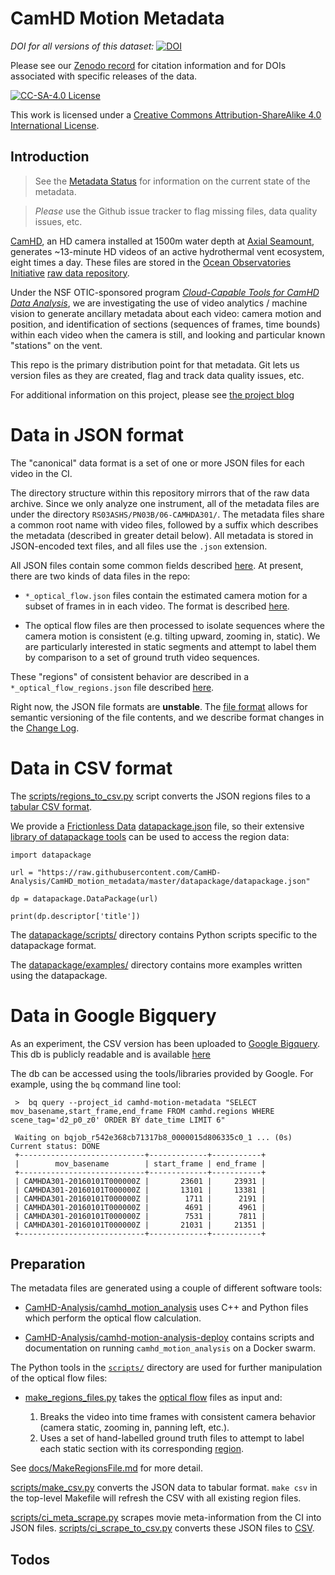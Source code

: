 # CamHD Motion Metadata

_DOI for all versions of this dataset:_ [![DOI](https://zenodo.org/badge/90894043.svg)](https://zenodo.org/badge/latestdoi/90894043)  

Please see our [Zenodo record](https://zenodo.org/badge/latestdoi/90894043) for citation information and for DOIs associated with specific releases of the data.

[![CC-SA-4.0 License](https://i.creativecommons.org/l/by-sa/4.0/88x31.png)](http://creativecommons.org/licenses/by-sa/4.0/)

This work is licensed under a [Creative Commons Attribution-ShareAlike 4.0 International License](http://creativecommons.org/licenses/by-sa/4.0/).

## Introduction

>  See the [Metadata Status](docs/MetadataStatus.md) for information on the current state of the metadata.

>  _Please_ use the Github issue tracker to flag missing files, data quality issues, etc.


[CamHD](http://www.interactiveoceans.washington.edu/story/High_Definition_Video_Camera), an HD camera installed at 1500m water depth at [Axial Seamount](https://en.wikipedia.org/wiki/Axial_Seamount), generates ~13-minute HD videos of an active hydrothermal vent ecosystem, eight times a day.   These files are stored in the [Ocean Observatories Initiative](http://oceanobservatories.org/) [raw data repository](https://rawdata.oceanobservatories.org/files/RS03ASHS/PN03B/06-CAMHDA301/).

Under the NSF OTIC-sponsored program [_Cloud-Capable Tools for CamHD Data Analysis_](https://camhd-analysis.github.io/public-www/), we are investigating the use of video analytics / machine vision to generate ancillary metadata about each video: camera motion and position, and identification of sections (sequences of frames, time bounds) within each video when the camera is still, and looking and particular known "stations" on the vent.

This repo is the primary distribution point for that metadata.   Git lets us
version files as they are created, flag and track data quality issues, etc.

For additional information on this project, please see [the project blog](https://camhd-analysis.github.io/public-www/)

# Data in JSON format

The "canonical" data format is a set of one or more JSON files for each video in the CI.

The directory structure within this repository mirrors that of the raw data
archive.  Since we only analyze one instrument, all of the metadata files are under the
directory `RS03ASHS/PN03B/06-CAMHDA301/`.   The metadata files share a common root
name with video files, followed by a suffix which describes the metadata
(described in greater detail below).  All metadata is stored in JSON-encoded
text files, and all files use the `.json` extension.   

All JSON files contain some common fields described [here](docs/JsonCommon.md).  At present, there are two kinds of data files in the repo:

 * `*_optical_flow.json` files contain the estimated camera motion for a subset of frames in in each video.  The format is described [here](docs/OpticalFlowJson.md).

 * The optical flow files are then processed to isolate sequences where the camera motion is consistent (e.g. tilting upward, zooming in, static).   We are particularly interested in static segments and attempt to label them by comparison to a set of ground truth video sequences.

  These "regions" of consistent behavior are described in a `*_optical_flow_regions.json` file described [here](docs/OpticalFlowRegionsJson.md).

Right now, the JSON file formats are __unstable__.   The [file format](docs/JsonCommon.md) allows for semantic versioning of the file contents, and we describe format changes in the [Change Log](docs/ChangeLog.md).



# Data in CSV format

The [scripts/regions_to_csv.py](scripts/regions_to_csv.py) script converts the JSON
regions files to a [tabular CSV format](datapackage/regions.csv).

We provide a
[Frictionless Data](http://frictionlessdata.io/)  [datapackage.json](datapackage/datapackage.json) file, so their extensive [library of datapackage tools](http://frictionlessdata.io/tools/) can be used to access the region data:

    import datapackage

    url = "https://raw.githubusercontent.com/CamHD-Analysis/CamHD_motion_metadata/master/datapackage/datapackage.json"

    dp = datapackage.DataPackage(url)

    print(dp.descriptor['title'])



The [datapackage/scripts/](datapackage/scripts/) directory contains
Python scripts specific to the datapackage format.

The [datapackage/examples/](datapackage/examples/) directory contains
more examples written using the datapackage.


# Data in Google Bigquery

As an experiment, the CSV version has been uploaded to [Google Bigquery](https://cloud.google.com/bigquery/).  
This db is publicly readable and is available [here](https://bigquery.cloud.google.com/queries/camhd-motion-metadata)

The db can be accessed using the tools/libraries provided by Google.   For example, using the `bq`
 command line tool:

     >  bq query --project_id camhd-motion-metadata "SELECT mov_basename,start_frame,end_frame FROM camhd.regions WHERE scene_tag='d2_p0_z0' ORDER BY date_time LIMIT 6"

     Waiting on bqjob_r542e368cb71317b8_0000015d806335c0_1 ... (0s) Current status: DONE
     +----------------------------+-------------+-----------+
     |        mov_basename        | start_frame | end_frame |
     +----------------------------+-------------+-----------+
     | CAMHDA301-20160101T000000Z |       23601 |     23931 |
     | CAMHDA301-20160101T000000Z |       13101 |     13381 |
     | CAMHDA301-20160101T000000Z |        1711 |      2191 |
     | CAMHDA301-20160101T000000Z |        4691 |      4961 |
     | CAMHDA301-20160101T000000Z |        7531 |      7811 |
     | CAMHDA301-20160101T000000Z |       21031 |     21351 |
     +----------------------------+-------------+-----------+

## Preparation

The metadata files are generated using a couple of different software tools:

  * [CamHD-Analysis/camhd_motion_analysis](https://github.com/CamHD-Analysis/camhd_motion_analysis) uses C++ and Python files which perform the optical flow calculation.

  * [CamHD-Analysis/camhd-motion-analysis-deploy](https://github.com/CamHD-Analysis/camhd-motion-analysis-deploy) contains scripts and documentation on running  `camhd_motion_analysis`
  on a Docker swarm.

The Python tools in the [`scripts/`](scripts/) directory are used for
further manipulation of the optical flow files:

  * [make_regions_files.py](docs/MakeRegionsFile.md) takes the [optical flow](docs/OpticalFlowJson.md) files as input and:

    1. Breaks the video into time frames with consistent camera behavior (camera static, zooming in, panning left, etc.).  
    1. Uses a set of hand-labelled ground truth files to attempt to label each static section with its corresponding [region](docs/Regions.md).

  See [docs/MakeRegionsFile.md](docs/MakeRegionsFile.md) for more detail.

[scripts/make_csv.py](scripts/make_csv.py) converts the JSON data to tabular format.
`make csv` in the top-level Makefile will refresh the CSV with all existing region files.

[scripts/ci_meta_scrape.py](scripts/ci_meta_scrape.py) scrapes movie meta-information from the CI into JSON files.   [scripts/ci_scrape_to_csv.py](scripts/ci_scrape_to_csv.py) converts these JSON files to  [CSV](datapackage/movie_metadata.csv).

## Todos
